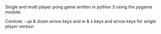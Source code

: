 Single and multi player pong game written in python 3 using the pygame module.

Controls - up & down arrow keys and w & s keys and arrow keys for single player version
